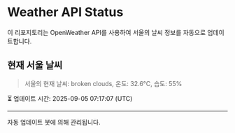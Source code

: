 
# Weather API Status

이 리포지토리는 OpenWeather API를 사용하여 서울의 날씨 정보를 자동으로 업데이트합니다.

## 현재 서울 날씨
> 서울의 현재 날씨: broken clouds, 온도: 32.6°C, 습도: 55%

⏳ 업데이트 시간: 2025-09-05 07:17:07 (UTC)

---
자동 업데이트 봇에 의해 관리됩니다.

